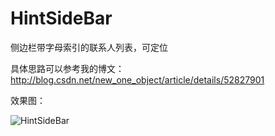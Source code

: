 # HintSideBar
侧边栏带字母索引的联系人列表，可定位

具体思路可以参考我的博文：http://blog.csdn.net/new_one_object/article/details/52827901

效果图：

![HintSideBar](http://img.blog.csdn.net/20161016013508299)

